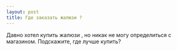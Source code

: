 ```yaml
---
layout: post 
title: Где заказать жалюзи ? 
--- 
```

Давно хотел купить жалюзи , но никак не могу определиться с магазином. Подскажите, где лучше купить?